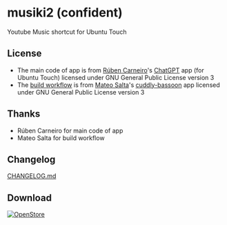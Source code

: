 # musiki2 (confident)
Youtube Music shortcut for Ubuntu Touch  

## License
- The main code of app is from [Rúben Carneiro](https://gitlab.com/rubencarneiro)'s [ChatGPT](https://gitlab.com/rubencarneiro/ChatGPT) app (for Ubuntu Touch) licensed under GNU General Public License version 3
- The [build workflow](https://github.com/symbuzzer/musiki2/blob/safe/.github/workflows/clickable.yml) is from [Mateo Salta](https://github.com/mateosalta)'s [cuddly-bassoon](https://github.com/mateosalta/cuddly-bassoon) app licensed under GNU General Public License version 3

## Thanks
- Rúben Carneiro for main code of app
- Mateo Salta for build workflow

## Changelog
[CHANGELOG.md](https://github.com/symbuzzer/musiki2/blob/safe/CHANGELOG.md)

## Download
[![OpenStore](https://open-store.io/badges/en_US.png)](https://open-store.io/app/musiki2.symbuzzer)
